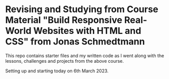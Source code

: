 # Revising and Studying from Course Material "Build Responsive Real-World Websites with HTML and CSS" from Jonas Schmedtmann

This repo contains starter files and my written code as I went along with the lessons, challenges and projects from the above course.

Setting up and starting today on 6th March 2023.
